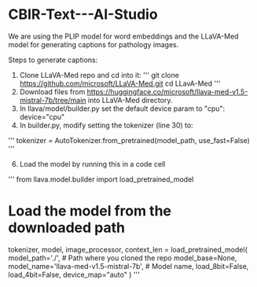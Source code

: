# CBIR-Text---AI-Studio

We are using the PLIP model for word embeddings and the LLaVA-Med model for generating captions for pathology images.

Steps to generate captions:
1. Clone LLaVA-Med repo and cd into it:
'''
git clone https://github.com/microsoft/LLaVA-Med.git
cd LLavA-Med
'''
3. Download files from https://huggingface.co/microsoft/llava-med-v1.5-mistral-7b/tree/main into LLaVA-Med directory.
4. In llava/model/builder.py set the default device param to "cpu": device="cpu"
5. In builder.py, modify setting the tokenizer (line 30) to:

''' 
tokenizer = AutoTokenizer.from_pretrained(model_path, use_fast=False)
'''

6. Load the model by running this in a code cell

'''
from llava.model.builder import load_pretrained_model

# Load the model from the downloaded path
tokenizer, model, image_processor, context_len = load_pretrained_model(
    model_path='./',  # Path where you cloned the repo
    model_base=None,
    model_name='llava-med-v1.5-mistral-7b',  # Model name,
    load_8bit=False, load_4bit=False, device_map="auto"
)
''' 
